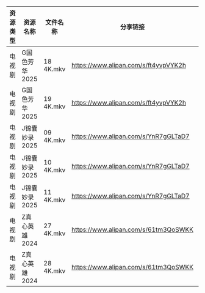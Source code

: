| 资源类型 | 资源名称      | 文件名称      | 分享链接                                 | 更新时间                |
| ---- | --------- | --------- | ------------------------------------ | ------------------- |
| 电视剧  | G国色芳华2025 | 18 4K.mkv | https://www.alipan.com/s/ft4yvpVYK2h | 2025-01-17 00:05:19 |
| 电视剧  | G国色芳华2025 | 19 4K.mkv | https://www.alipan.com/s/ft4yvpVYK2h | 2025-01-17 00:05:19 |
| 电视剧  | J锦囊妙录2025 | 09 4K.mkv | https://www.alipan.com/s/YnR7gGLTaD7 | 2025-01-17 00:05:49 |
| 电视剧  | J锦囊妙录2025 | 10 4K.mkv | https://www.alipan.com/s/YnR7gGLTaD7 | 2025-01-17 00:05:49 |
| 电视剧  | J锦囊妙录2025 | 11 4K.mkv | https://www.alipan.com/s/YnR7gGLTaD7 | 2025-01-17 00:05:48 |
| 电视剧  | Z真心英雄2024 | 27 4K.mkv | https://www.alipan.com/s/61tm3QoSWKK | 2025-01-17 00:06:30 |
| 电视剧  | Z真心英雄2024 | 28 4K.mkv | https://www.alipan.com/s/61tm3QoSWKK | 2025-01-17 00:06:30 |
